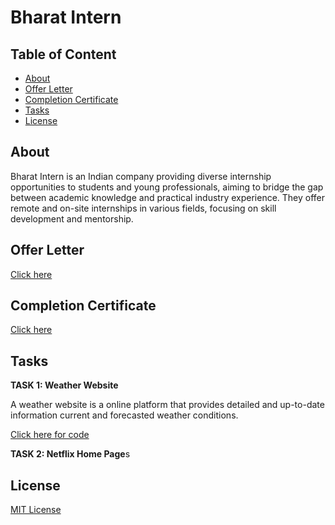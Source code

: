 # Bharat Intern

## Table of Content

- [About](#about)
- [Offer Letter](#offer-letter)
- [Completion Certificate](#completion-certificate)
- [Tasks](#tasks)
- [License](#license)

## About

Bharat Intern is an Indian company providing diverse internship opportunities to students and young professionals, aiming to bridge the gap between academic knowledge and practical industry experience. They offer remote and on-site internships in various fields, focusing on skill development and mentorship.

## Offer Letter

[Click here](https://www.linkedin.com/posts/mani-sankar-pasala_bharatintern-internship-webdevelopment-activity-7150867406184136705-SATu?utm_source=share&utm_medium=member_desktop)

## Completion Certificate

[Click here](https://www.linkedin.com/posts/mani-sankar-pasala_bharatintern-webdevelopment-virtualinternship-activity-7167847783683612672-YJ8h?utm_source=share&utm_medium=member_desktop)

## Tasks

**TASK 1: Weather Website**

A weather website is a online platform that provides detailed and up-to-date information current and forecasted weather conditions.

[Click here for code](Weather_website)

**TASK 2: Netflix Home Page**s

## License

[MIT License](LICENSE)
